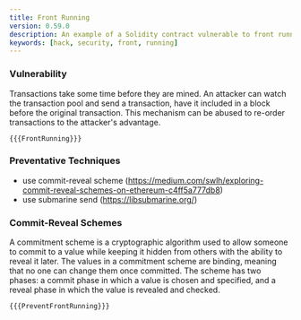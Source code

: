 ```yaml
---
title: Front Running
version: 0.59.0
description: An example of a Solidity contract vulnerable to front running
keywords: [hack, security, front, running]
---
```


### Vulnerability

Transactions take some time before they are mined. An attacker can watch the transaction pool
and send a transaction, have it included in a block before the original transaction.
This mechanism can be abused to re-order transactions to the attacker's advantage.

```solidity
{{{FrontRunning}}}
```

### Preventative Techniques

- use commit-reveal scheme (https://medium.com/swlh/exploring-commit-reveal-schemes-on-ethereum-c4ff5a777db8)
- use submarine send (https://libsubmarine.org/)

### Commit-Reveal Schemes

A commitment scheme is a cryptographic algorithm used to allow someone to commit to a value while keeping it hidden from others with the ability to reveal it later. The values in a commitment scheme are binding, meaning that no one can change them once committed. The scheme has two phases: a commit phase in which a value is chosen and specified, and a reveal phase in which the value is revealed and checked.

```solidity
{{{PreventFrontRunning}}}
```
